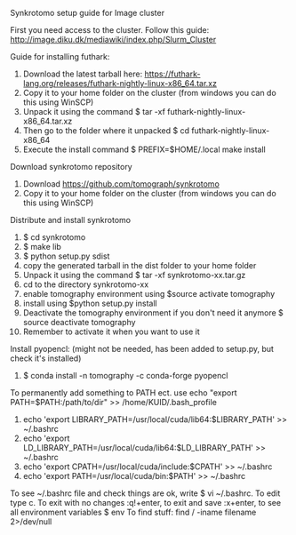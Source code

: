 Synkrotomo setup guide for Image cluster

First you need access to the cluster. Follow this guide:
http://image.diku.dk/mediawiki/index.php/Slurm_Cluster

Guide for installing futhark:
1. Download the latest tarball here: https://futhark-lang.org/releases/futhark-nightly-linux-x86_64.tar.xz
2. Copy it to your home folder on the cluster (from windows you can do this using WinSCP)
3. Unpack it using the command $ tar -xf futhark-nightly-linux-x86_64.tar.xz
4. Then go to the folder where it unpacked $ cd futhark-nightly-linux-x86_64
5. Execute the install command $ PREFIX=$HOME/.local make install

Download synkrotomo repository
1. Download https://github.com/tomograph/synkrotomo
2. Copy it to your home folder on the cluster (from windows you can do this using WinSCP)

Distribute and install synkrotomo
1. $ cd synkrotomo
2. $ make lib
3. $ python setup.py sdist
4. copy the generated tarball in the dist folder to your home folder
5. Unpack it using the command $ tar -xf synkrotomo-xx.tar.gz
6. cd to the directory synkrotomo-xx
7. enable tomography environment using $source activate tomography
8. install using $python setup.py install
9. Deactivate the tomography environment if you don't need it anymore $ source deactivate tomography
10. Remember to activate it when you want to use it

Install pyopencl: (might not be needed, has been added to setup.py, but check it's installed)
1. $ conda install -n tomography -c conda-forge pyopencl

To permanently add something to PATH ect. use echo "export PATH=$PATH:/path/to/dir" >> /home/KUID/.bash_profile

1. echo 'export LIBRARY_PATH=/usr/local/cuda/lib64:$LIBRARY_PATH' >> ~/.bashrc
2. echo 'export LD_LIBRARY_PATH=/usr/local/cuda/lib64:$LD_LIBRARY_PATH' >> ~/.bashrc
3. echo 'export CPATH=/usr/local/cuda/include:$CPATH' >> ~/.bashrc
4. echo 'export PATH=/usr/local/cuda/bin:$PATH' >> ~/.bashrc

To see ~/.bashrc file and check things are ok, write $ vi ~/.bashrc. To edit type c. To exit with no changes :q!+enter, to exit and save :x+enter, to see all environment variables $ env
To find stuff:  find / -iname filename  2>/dev/null
